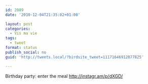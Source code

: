 ```yaml
---
id: 2089
date: '2010-12-04T21:35:02+01:00'

layout: post
categories:
  - Vis ma vie
tags:
  - tweet
format: status
publish_social: no
guid: 'http://tweets.local/?birdsite_tweet=11171646912077825'

---
```


Birthday party: enter the meal http://instagr.am/p/dXGD/